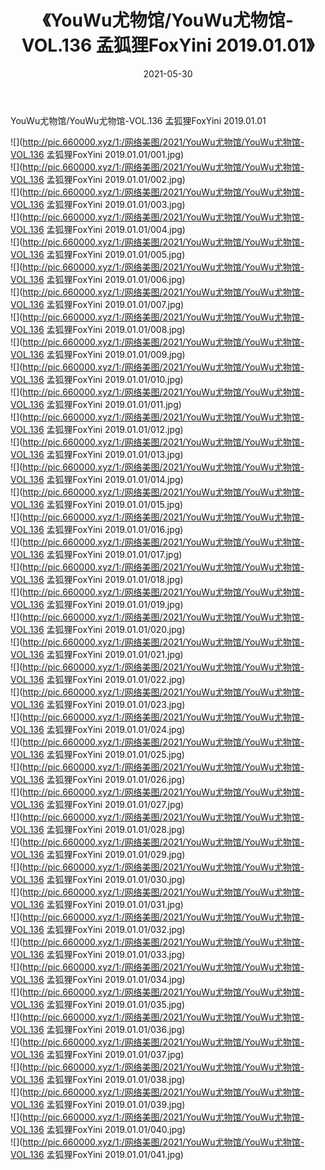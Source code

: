 ﻿---
layout: post
title:  《YouWu尤物馆/YouWu尤物馆-VOL.136 孟狐狸FoxYini 2019.01.01》
date:   2021-05-30
img: http://pic.660000.xyz/1:/网络美图/2021/YouWu尤物馆/YouWu尤物馆-VOL.136 孟狐狸FoxYini 2019.01.01/000.jpg
categories: [美女, 清纯, 唯美]
---

YouWu尤物馆/YouWu尤物馆-VOL.136 孟狐狸FoxYini 2019.01.01

 ![](http://pic.660000.xyz/1:/网络美图/2021/YouWu尤物馆/YouWu尤物馆-VOL.136 孟狐狸FoxYini 2019.01.01/001.jpg) <br>![](http://pic.660000.xyz/1:/网络美图/2021/YouWu尤物馆/YouWu尤物馆-VOL.136 孟狐狸FoxYini 2019.01.01/002.jpg) <br>![](http://pic.660000.xyz/1:/网络美图/2021/YouWu尤物馆/YouWu尤物馆-VOL.136 孟狐狸FoxYini 2019.01.01/003.jpg) <br>![](http://pic.660000.xyz/1:/网络美图/2021/YouWu尤物馆/YouWu尤物馆-VOL.136 孟狐狸FoxYini 2019.01.01/004.jpg) <br>![](http://pic.660000.xyz/1:/网络美图/2021/YouWu尤物馆/YouWu尤物馆-VOL.136 孟狐狸FoxYini 2019.01.01/005.jpg) <br>![](http://pic.660000.xyz/1:/网络美图/2021/YouWu尤物馆/YouWu尤物馆-VOL.136 孟狐狸FoxYini 2019.01.01/006.jpg) <br>![](http://pic.660000.xyz/1:/网络美图/2021/YouWu尤物馆/YouWu尤物馆-VOL.136 孟狐狸FoxYini 2019.01.01/007.jpg) <br>![](http://pic.660000.xyz/1:/网络美图/2021/YouWu尤物馆/YouWu尤物馆-VOL.136 孟狐狸FoxYini 2019.01.01/008.jpg) <br>![](http://pic.660000.xyz/1:/网络美图/2021/YouWu尤物馆/YouWu尤物馆-VOL.136 孟狐狸FoxYini 2019.01.01/009.jpg) <br>![](http://pic.660000.xyz/1:/网络美图/2021/YouWu尤物馆/YouWu尤物馆-VOL.136 孟狐狸FoxYini 2019.01.01/010.jpg) <br>![](http://pic.660000.xyz/1:/网络美图/2021/YouWu尤物馆/YouWu尤物馆-VOL.136 孟狐狸FoxYini 2019.01.01/011.jpg) <br>![](http://pic.660000.xyz/1:/网络美图/2021/YouWu尤物馆/YouWu尤物馆-VOL.136 孟狐狸FoxYini 2019.01.01/012.jpg) <br>![](http://pic.660000.xyz/1:/网络美图/2021/YouWu尤物馆/YouWu尤物馆-VOL.136 孟狐狸FoxYini 2019.01.01/013.jpg) <br>![](http://pic.660000.xyz/1:/网络美图/2021/YouWu尤物馆/YouWu尤物馆-VOL.136 孟狐狸FoxYini 2019.01.01/014.jpg) <br>![](http://pic.660000.xyz/1:/网络美图/2021/YouWu尤物馆/YouWu尤物馆-VOL.136 孟狐狸FoxYini 2019.01.01/015.jpg) <br>![](http://pic.660000.xyz/1:/网络美图/2021/YouWu尤物馆/YouWu尤物馆-VOL.136 孟狐狸FoxYini 2019.01.01/016.jpg) <br>![](http://pic.660000.xyz/1:/网络美图/2021/YouWu尤物馆/YouWu尤物馆-VOL.136 孟狐狸FoxYini 2019.01.01/017.jpg) <br>![](http://pic.660000.xyz/1:/网络美图/2021/YouWu尤物馆/YouWu尤物馆-VOL.136 孟狐狸FoxYini 2019.01.01/018.jpg) <br>![](http://pic.660000.xyz/1:/网络美图/2021/YouWu尤物馆/YouWu尤物馆-VOL.136 孟狐狸FoxYini 2019.01.01/019.jpg) <br>![](http://pic.660000.xyz/1:/网络美图/2021/YouWu尤物馆/YouWu尤物馆-VOL.136 孟狐狸FoxYini 2019.01.01/020.jpg) <br>![](http://pic.660000.xyz/1:/网络美图/2021/YouWu尤物馆/YouWu尤物馆-VOL.136 孟狐狸FoxYini 2019.01.01/021.jpg) <br>![](http://pic.660000.xyz/1:/网络美图/2021/YouWu尤物馆/YouWu尤物馆-VOL.136 孟狐狸FoxYini 2019.01.01/022.jpg) <br>![](http://pic.660000.xyz/1:/网络美图/2021/YouWu尤物馆/YouWu尤物馆-VOL.136 孟狐狸FoxYini 2019.01.01/023.jpg) <br>![](http://pic.660000.xyz/1:/网络美图/2021/YouWu尤物馆/YouWu尤物馆-VOL.136 孟狐狸FoxYini 2019.01.01/024.jpg) <br>![](http://pic.660000.xyz/1:/网络美图/2021/YouWu尤物馆/YouWu尤物馆-VOL.136 孟狐狸FoxYini 2019.01.01/025.jpg) <br>![](http://pic.660000.xyz/1:/网络美图/2021/YouWu尤物馆/YouWu尤物馆-VOL.136 孟狐狸FoxYini 2019.01.01/026.jpg) <br>![](http://pic.660000.xyz/1:/网络美图/2021/YouWu尤物馆/YouWu尤物馆-VOL.136 孟狐狸FoxYini 2019.01.01/027.jpg) <br>![](http://pic.660000.xyz/1:/网络美图/2021/YouWu尤物馆/YouWu尤物馆-VOL.136 孟狐狸FoxYini 2019.01.01/028.jpg) <br>![](http://pic.660000.xyz/1:/网络美图/2021/YouWu尤物馆/YouWu尤物馆-VOL.136 孟狐狸FoxYini 2019.01.01/029.jpg) <br>![](http://pic.660000.xyz/1:/网络美图/2021/YouWu尤物馆/YouWu尤物馆-VOL.136 孟狐狸FoxYini 2019.01.01/030.jpg) <br>![](http://pic.660000.xyz/1:/网络美图/2021/YouWu尤物馆/YouWu尤物馆-VOL.136 孟狐狸FoxYini 2019.01.01/031.jpg) <br>![](http://pic.660000.xyz/1:/网络美图/2021/YouWu尤物馆/YouWu尤物馆-VOL.136 孟狐狸FoxYini 2019.01.01/032.jpg) <br>![](http://pic.660000.xyz/1:/网络美图/2021/YouWu尤物馆/YouWu尤物馆-VOL.136 孟狐狸FoxYini 2019.01.01/033.jpg) <br>![](http://pic.660000.xyz/1:/网络美图/2021/YouWu尤物馆/YouWu尤物馆-VOL.136 孟狐狸FoxYini 2019.01.01/034.jpg) <br>![](http://pic.660000.xyz/1:/网络美图/2021/YouWu尤物馆/YouWu尤物馆-VOL.136 孟狐狸FoxYini 2019.01.01/035.jpg) <br>![](http://pic.660000.xyz/1:/网络美图/2021/YouWu尤物馆/YouWu尤物馆-VOL.136 孟狐狸FoxYini 2019.01.01/036.jpg) <br>![](http://pic.660000.xyz/1:/网络美图/2021/YouWu尤物馆/YouWu尤物馆-VOL.136 孟狐狸FoxYini 2019.01.01/037.jpg) <br>![](http://pic.660000.xyz/1:/网络美图/2021/YouWu尤物馆/YouWu尤物馆-VOL.136 孟狐狸FoxYini 2019.01.01/038.jpg) <br>![](http://pic.660000.xyz/1:/网络美图/2021/YouWu尤物馆/YouWu尤物馆-VOL.136 孟狐狸FoxYini 2019.01.01/039.jpg) <br>![](http://pic.660000.xyz/1:/网络美图/2021/YouWu尤物馆/YouWu尤物馆-VOL.136 孟狐狸FoxYini 2019.01.01/040.jpg) <br>![](http://pic.660000.xyz/1:/网络美图/2021/YouWu尤物馆/YouWu尤物馆-VOL.136 孟狐狸FoxYini 2019.01.01/041.jpg) <br>